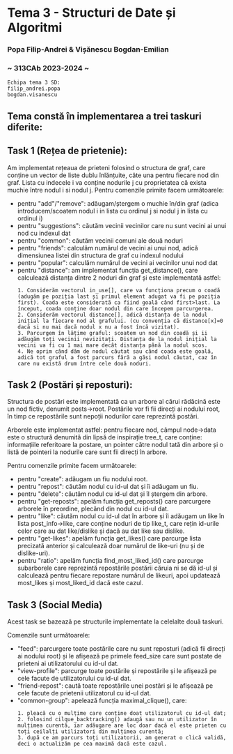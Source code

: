 # Tema 3 - Structuri de Date și Algoritmi
### Popa Filip-Andrei & Vișănescu Bogdan-Emilian
### ~ 313CAb 2023-2024 ~
```
Echipa tema 3 SD:
filip_andrei.popa
bogdan.visanescu
```

## Tema constă în implementarea a trei taskuri diferite:
## Task 1 (Rețea de prietenie):
Am implementat rețeaua de prieteni folosind o structura de graf, care conține un vector de liste dublu înlănțuite, câte una pentru fiecare nod din graf. Lista cu indecele i va conține nodurile j cu proprietatea că exista muchie între nodul i si nodul j.
Pentru comenzile primite facem următoarele:
* pentru "add"/"remove": adăugam/ștergem o muchie în/din graf (adica introducem/scoatem nodul i in lista cu ordinul j  si nodul j in lista cu ordinul i)
* pentru "suggestions": căutăm vecinii vecinilor care nu sunt vecini ai unui nod cu indexul dat
* pentru "common": căutăm vecinii comuni ale două noduri
* pentru "friends": calculăm numărul de vecini ai unui nod, adică dimensiunea listei din structura de graf cu indexul nodului
* pentru "popular": calculăm numărul de vecini ai vecinilor unui nod dat
* pentru "distance": am implementat funcția get_distance(), care calculează distanța dintre 2 noduri din graf și este implementată astfel:
    ```
    1. Considerăm vectorul in_use[], care va funcționa precum o coadă (adugăm pe poziția last și primul element adugat va fi pe poziția first). Coada este considerată ca fiind goală când first>last. La început, coada conține doar nodul din care începem parcurgerea.
    2. Considerăm vectorul distance[], adică distanța de la nodul inițial la fiecare nod al grafului. (cu convenția că distance[x]=0 dacă si nu mai dacă nodul x nu a fost încă vizitat).
    3. Parcurgem în lățime graful: scoatem un nod din coadă și ii adăugăm toți vecinii nevizitați. Distanța de la nodul inițial la vecini va fi cu 1 mai mare decât distanța până la nodul scos.
    4. Ne oprim când dăm de nodul căutat sau când coada este goală, adică tot graful a fost parcurs fără a găsi nodul căutat, caz în care nu există drum între cele două noduri.

## Task 2 (Postări și reposturi):
Structura de postări este implementată ca un arbore al cărui rădăcină este un nod fictiv, denumit posts->root. Postările vor fi fii direcți ai nodului root, în timp ce repostările sunt nepoții nodurilor care reprezintă postări.
    
Arborele este implementat astfel: pentru fiecare nod, câmpul node->data este o structură denumită din lipsă de inspirație tree_t, care conține: informațiile referitoare la postare, un pointer către nodul tată din arbore și o listă de pointeri la nodurile care sunt fii direcți în arbore.

Pentru comenzile primite facem următoarele:
* pentru "create": adăugam un fiu nodului root.
* pentru "repost": căutăm nodul cu id-ul dat și îi adăugam un fiu.
* pentru "delete": căutăm nodul cu id-ul dat și îl ștergem din arbore.
* pentru "get-reposts": apelăm funcția get_reposts() care parcurgere arborele în preordine, plecând din nodul cu id-ul dat.
* pentru "like": căutăm nodul cu id-ul dat în arbore și îi adăugam un like în lista post_info->like, care conține noduri de tip like_t, care rețin id-urile celor care au dat like/dislike și dacă au dat like sau dislike.
* pentru "get-likes": apelăm funcția get_likes() care parcurge lista precizată anterior și calculează doar numărul de like-uri (nu și de dislike-uri).
* pentru "ratio": apelăm funcția find_most_liked_id() care parcurge subarborele care reprezintă repostările postării căruia ni se dă id-ul și calculează pentru fiecare repostare numărul de likeuri, apoi updatează most_likes și most_liked_id dacă este cazul.

## Task 3 (Social Media)
Acest task se bazează pe structurile implementate la celelalte două taskuri.

Comenzile sunt următoarele:
* "feed": parcurgere toate postările care nu sunt reposturi (adică fii direcți ai nodului root) și le afișează pe primele feed_size care sunt postate de prieteni ai utilizatorului cu id-ul dat.
* "view-profile": parcurge toate postările și repostările și le afișează pe cele facute de utilizatorului cu id-ul dat.
* "friend-repost": caută toate repostările unei postări și le afișează pe cele facute de prietenii utilizatorul cu id-ul dat.
* "common-group": apelează funcția maximal_clique(), care:
    ```
    1. pleacă cu o mulțime care conține doat utilizatorul cu id-ul dat;
    2. folosind cilque_backtracking() adaugă sau nu un utilizator în mulțimea curentă, iar adăugare are loc doar dacă el este prieten cu toți ceilalți utilizatori din mulțimea curentă;
    3. după ce am parcurs toți utilizatorii, am generat o clică validă, deci o actualizăm pe cea maximă dacă este cazul.
    ```